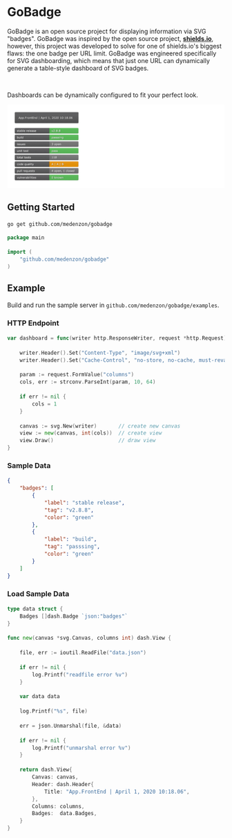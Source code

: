 # GoBadge

GoBadge is an open source project for displaying information via SVG "badges". GoBadge was inspired by the open source project, **[shields.io](https://shields.io)**, however, this project was developed to solve for one of shields.io's biggest flaws: the one badge per URL limit. GoBadge was engineered specifically for SVG dashboarding, which means that just one URL can dynamically generate a table-style dashboard of SVG badges.

&nbsp;

Dashboards can be dynamically configured to fit your perfect look.

![demo](docs/demo.gif)

## Getting Started

```bash
go get github.com/medenzon/gobadge
```

```go
package main

import (
    "github.com/medenzon/gobadge"
)
```

## Example

Build and run the sample server in `github.com/medenzon/gobadge/examples`.


### HTTP Endpoint

```go
var dashboard = func(writer http.ResponseWriter, request *http.Request) {

	writer.Header().Set("Content-Type", "image/svg+xml")
	writer.Header().Set("Cache-Control", "no-store, no-cache, must-revalidate, post-check=0, pre-check=0")

	param := request.FormValue("columns")
	cols, err := strconv.ParseInt(param, 10, 64)

	if err != nil {
		cols = 1
	}

	canvas := svg.New(writer)       // create new canvas
	view := new(canvas, int(cols))  // create view
	view.Draw()                     // draw view
}
```

### Sample Data

```json
{
    "badges": [
        {
            "label": "stable release",
            "tag": "v2.8.8",
            "color": "green"
        },
        {
            "label": "build",
            "tag": "passsing",
            "color": "green"
        }
    ]
}
```

### Load Sample Data

```go
type data struct {
	Badges []dash.Badge `json:"badges"`
}

func new(canvas *svg.Canvas, columns int) dash.View {

	file, err := ioutil.ReadFile("data.json")

	if err != nil {
		log.Printf("readfile error %v")
	}

	var data data

	log.Printf("%s", file)

	err = json.Unmarshal(file, &data)

	if err != nil {
		log.Printf("unmarshal error %v")
	}

	return dash.View{
		Canvas: canvas,
		Header: dash.Header{
			Title: "App.FrontEnd | April 1, 2020 10:18.06",
		},
		Columns: columns,
		Badges:  data.Badges,
	}
}
```
